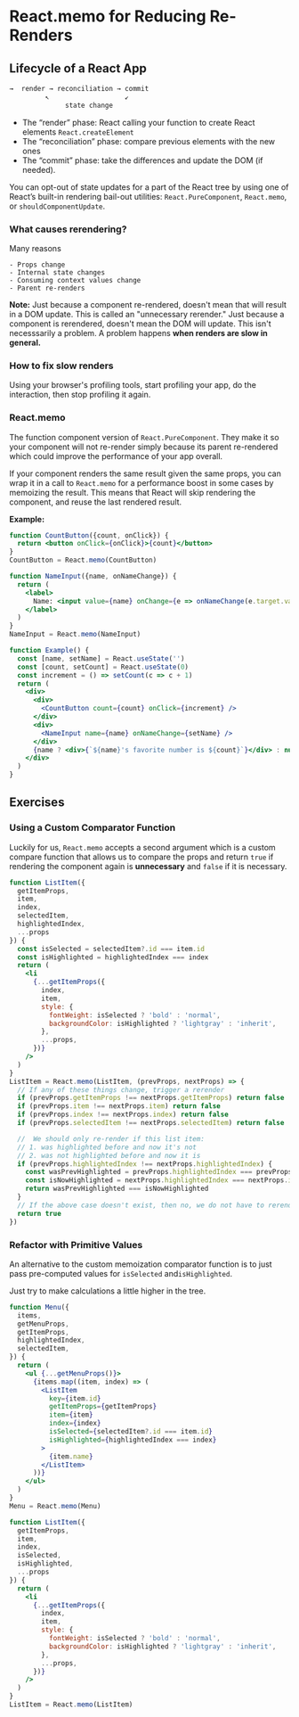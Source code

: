 # React.memo for Reducing Re-Renders

## Lifecycle of a React App

```html
→  render → reconciliation → commit
         ↖                   ↙
              state change
```

- The “render” phase: React calling your function to create React elements `React.createElement`
- The “reconciliation” phase: compare previous elements with the new ones
- The “commit” phase: take the differences and update the DOM (if needed).

You can opt-out of state updates for a part of the React tree by using one of React’s built-in rendering bail-out utilities: `React.PureComponent`, `React.memo`, or `shouldComponentUpdate`.

### What causes rerendering?

Many reasons

	- Props change
	- Internal state changes
	- Consuming context values change
	- Parent re-renders

**Note:** Just because a component re-rendered, doesn't mean that will result in a DOM update. This is called an "unnecessary rerender." Just because a component is rerendered, doesn't mean the DOM will update. This isn't necesssarily a problem. A problem happens **when renders are slow in general.** 

### How to fix slow renders

Using your browser's profiling tools, start profiling your app, do the interaction, then stop profiling it again. 



### React.memo

The function component version of `React.PureComponent`. They make it so your component will not re-render simply because its parent re-rendered which could improve the performance of your app overall.

If your component renders the same result given the same props, you can wrap it in a call to `React.memo` for a performance boost in some cases by memoizing the result. This means that React will skip rendering the component, and reuse the last rendered result.

**Example:**

```jsx
function CountButton({count, onClick}) {
  return <button onClick={onClick}>{count}</button>
}
CountButton = React.memo(CountButton)

function NameInput({name, onNameChange}) {
  return (
    <label>
      Name: <input value={name} onChange={e => onNameChange(e.target.value)} />
    </label>
  )
}
NameInput = React.memo(NameInput)

function Example() {
  const [name, setName] = React.useState('')
  const [count, setCount] = React.useState(0)
  const increment = () => setCount(c => c + 1)
  return (
    <div>
      <div>
        <CountButton count={count} onClick={increment} />
      </div>
      <div>
        <NameInput name={name} onNameChange={setName} />
      </div>
      {name ? <div>{`${name}'s favorite number is ${count}`}</div> : null}
    </div>
  )
}
```



## Exercises

### Using a Custom Comparator Function

Luckily for us, `React.memo` accepts a second argument which is a custom compare function that allows us to compare the props and return `true` if rendering the component again is **unnecessary** and `false` if it is necessary.

```jsx
function ListItem({
  getItemProps,
  item,
  index,
  selectedItem,
  highlightedIndex,
  ...props
}) {
  const isSelected = selectedItem?.id === item.id
  const isHighlighted = highlightedIndex === index
  return (
    <li
      {...getItemProps({
        index,
        item,
        style: {
          fontWeight: isSelected ? 'bold' : 'normal',
          backgroundColor: isHighlighted ? 'lightgray' : 'inherit',
        },
        ...props,
      })}
    />
  )
}
ListItem = React.memo(ListItem, (prevProps, nextProps) => {
  // If any of these things change, trigger a rerender
  if (prevProps.getItemProps !== nextProps.getItemProps) return false
  if (prevProps.item !== nextProps.item) return false
  if (prevProps.index !== nextProps.index) return false
  if (prevProps.selectedItem !== nextProps.selectedItem) return false

  //  We should only re-render if this list item:
  // 1. was highlighted before and now it's not
  // 2. was not highlighted before and now it is
  if (prevProps.highlightedIndex !== nextProps.highlightedIndex) {
    const wasPrevHighlighted = prevProps.highlightedIndex === prevProps.index
    const isNowHighlighted = nextProps.highlightedIndex === nextProps.index
    return wasPrevHighlighted === isNowHighlighted
  }
  // If the above case doesn't exist, then no, we do not have to rerender
  return true
})
```



### Refactor with Primitive Values

An alternative to the custom memoization comparator function is to just pass pre-computed values for `isSelected` and`isHighlighted`.

Just try to make calculations a little higher in the tree.

```jsx
function Menu({
  items,
  getMenuProps,
  getItemProps,
  highlightedIndex,
  selectedItem,
}) {
  return (
    <ul {...getMenuProps()}>
      {items.map((item, index) => (
        <ListItem
          key={item.id}
          getItemProps={getItemProps}
          item={item}
          index={index}
          isSelected={selectedItem?.id === item.id}
          isHighlighted={highlightedIndex === index}
        >
          {item.name}
        </ListItem>
      ))}
    </ul>
  )
}
Menu = React.memo(Menu)

function ListItem({
  getItemProps,
  item,
  index,
  isSelected,
  isHighlighted,
  ...props
}) {
  return (
    <li
      {...getItemProps({
        index,
        item,
        style: {
          fontWeight: isSelected ? 'bold' : 'normal',
          backgroundColor: isHighlighted ? 'lightgray' : 'inherit',
        },
        ...props,
      })}
    />
  )
}
ListItem = React.memo(ListItem)
```

